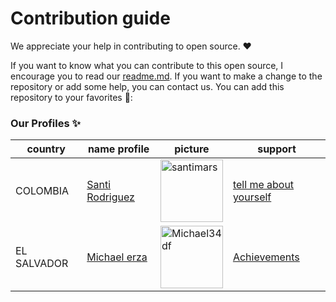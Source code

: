# Contribution guide

We appreciate your help in contributing to open source. ❤️

If you want to know what you can contribute to this open source, I encourage you to read our [readme.md](https://github.com/santimars/Tell_me_about_yourself/blob/main/README.md). If you want to make a change to the repository or add some help, you can contact us.
You can add this repository to your favorites 🌟:
### Our Profiles :sparkles:


|  country | name profile | picture| support|
|--|---|---|--|
|COLOMBIA | [Santi Rodriguez](https://github.com/santimars) | [<img width="100" src="https://avatars.githubusercontent.com/u/98999805?v=4" alt="santimars" />](https://github.com/santimars) |[tell me about yourself](https://github.com/W-R-T-O/Tell_me_about_yourself/tree/main) |
| EL SALVADOR | [Michael erza](https://github.com/Michael34df) | [<img width="100" src="https://avatars.githubusercontent.com/u/142544467?v=4" alt="Michael34df" />](https://github.com/Michael34df) |[Achievements](https://github.com/W-R-T-O/Achievements.github)
